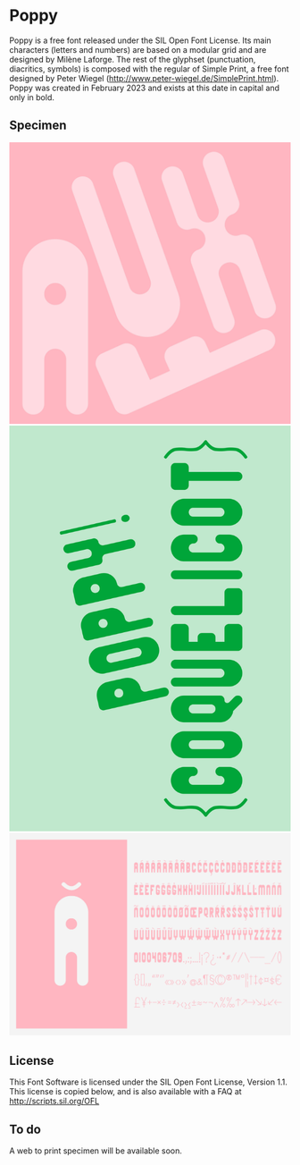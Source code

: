 # Poppy

Poppy is a free font released under the SIL Open Font License. 
Its main characters (letters and numbers) are based on a modular grid and are designed by Milène Laforge. The rest of the glyphset (punctuation, diacritics, symbols) is composed with the regular of Simple Print, a free font designed by Peter Wiegel (http://www.peter-wiegel.de/SimplePrint.html). 
Poppy was created in February 2023 and exists at this date in capital and only in bold.

## Specimen

![Poppy_specimen_01](https://github.com/milenelaforge/type-design/blob/main/Poppy/documentation/Poppy_specimen_01.jpg)  
![Poppy_specimen_01](https://github.com/milenelaforge/type-design/blob/main/Poppy/documentation/Poppy_specimen_02.jpg)  
![Poppy_specimen_01](https://github.com/milenelaforge/type-design/blob/main/Poppy/documentation/Poppy_specimen_03.jpg)  


## License

This Font Software is licensed under the SIL Open Font License, Version 1.1. 
This license is copied below, and is also available with a FAQ at 
http://scripts.sil.org/OFL

## To do 

A web to print specimen will be available soon. 
